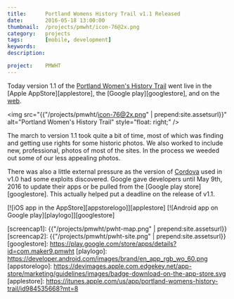 ```yaml
---
title: 		Portland Womens History Trail v1.1 Released
date: 		2016-05-18 13:00:00
thumbnail:  /projects/pmwht/icon-76@2x.png
category:   projects
tags:       [mobile, development]
keywords:
description:

project:    PMWHT
---
```


Today version 1.1 of the [Portland Women's History Trail][2] went live in the
[Apple AppStore][applestore], the [Google play][googlestore], and on the [web][4].

<img src="{{"/projects/pmwht/icon-76@2x.png" | prepend:site.assetsurl}}" alt="Portland Women's History Trail" style="float: right;" />

The march to version 1.1 took quite a bit of time, most of which was finding
and getting use rights for some historic photos. We also worked to include
new, professional, photos of most of the sites. In the process we weeded out
some of our less appealing photos.


There was also a little external pressure as the version of [Cordova][cordova]
used in v1.0 had some exploits discovered. Google gave developers until May
9th, 2016 to update their apps or be pulled from the [Google play store][googlestore]. This actually helped put a deadline on the release of v1.1.

[![iOS app in the AppStore][appstorelogo]][applestore]
[![Android app on Google play][playlogo]][googlestore]

  [1]: http://usm.maine.edu/wgs/eileen-eagan
  [2]: https://usm.maine.edu/sites/default/files/history/A%20Woman's%20History,%20Eagen.pdf
  [3]: http://jquerymobile.com
  [4]: http://pmwht.org
  [5]: http://jekyllrb.com
  [6]: http://daringfireball.net/projects/markdown/
  [cordova]: http://apache.org
  [screencap1]: {{"/projects/pmwht/pwht-map.png" | prepend:site.assetsurl}}
  [screencap2]: {{"/projects/pmwht/pwht-site.png" | prepend:site.assetsurl}}
  [googlestore]: https://play.google.com/store/apps/details?id=com.maker9.pmwht
  [playlogo]: https://developer.android.com/images/brand/en_app_rgb_wo_60.png
  [appstorelogo]: https://devimages.apple.com.edgekey.net/app-store/marketing/guidelines/images/badge-download-on-the-app-store.svg
  [applestore]: https://itunes.apple.com/us/app/portland-womens-history-trail/id984535668?mt=8
